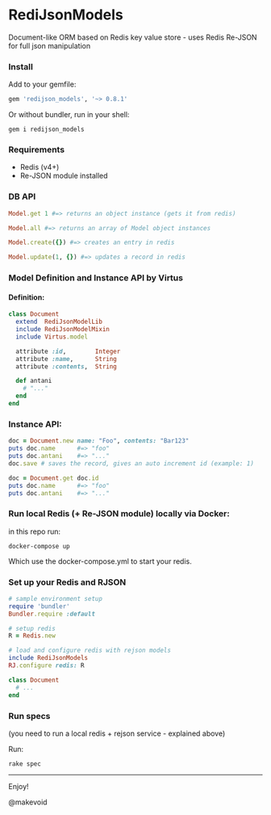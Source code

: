 # RediJsonModels

Document-like ORM based on Redis key value store - uses Redis Re-JSON for full json manipulation

### Install

Add to your gemfile:

```rb
gem 'redijson_models', '~> 0.8.1'
```

Or without bundler, run in your shell:

    gem i redijson_models


### Requirements

- Redis (v4+)
- Re-JSON module installed

### DB API

```ruby
Model.get 1 #=> returns an object instance (gets it from redis)

Model.all #=> returns an array of Model object instances

Model.create({}) #=> creates an entry in redis

Model.update(1, {}) #=> updates a record in redis
```

### Model Definition and Instance API by Virtus

#### Definition:

```ruby
class Document
  extend  RediJsonModelLib
  include RediJsonModelMixin
  include Virtus.model

  attribute :id,        Integer
  attribute :name,      String
  attribute :contents,  String

  def antani
    # "..."
  end
end
```

### Instance API:

```ruby
doc = Document.new name: "Foo", contents: "Bar123"
puts doc.name      #=> "foo"
puts doc.antani    #=> "..."
doc.save # saves the record, gives an auto increment id (example: 1)

doc = Document.get doc.id
puts doc.name      #=> "foo"
puts doc.antani    #=> "..."
```

### Run local Redis (+ Re-JSON module) locally via Docker:

in this repo run:

```
docker-compose up
```

Which use the docker-compose.yml to start your redis.


### Set up your Redis and RJSON

```rb
# sample environment setup
require 'bundler'
Bundler.require :default

# setup redis
R = Redis.new 

# load and configure redis with rejson models
include RediJsonModels
RJ.configure redis: R

class Document
  # ...
end
```


### Run specs

(you need to run a local redis + rejson service - explained above)

Run:

```
rake spec
```


---

Enjoy!

@makevoid
